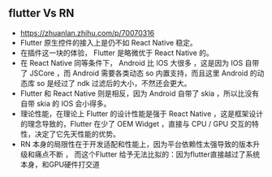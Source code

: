 ## flutter Vs RN
- https://zhuanlan.zhihu.com/p/70070316
- Flutter 原生控件的接入上是仍不如 React Native 稳定。
- 在插件这一块的体验， Flutter 是略微优于 React Native 的。
- 在 React Native 同等条件下， Android 比 IOS 大很多 ，这是因为 IOS 自带了 JSCore ，而 Android 需要各类动态 so 内置支持，而且这里 Android 的动态库 so 是经过了 ndk 过滤后的大小，不然还会更大。
- Flutter 和 React Native 则是相反，因为 Android 自带了 skia ，所以比没有自带 skia 的 IOS 会小得多。
- 理论性能，在理论上 Flutter 的设计性能是强于 React Native ，这是框架设计的理念导致的，Flutter 在少了 OEM Widget ，直接与 CPU / GPU 交互的特性，决定了它先天性能的优势。
- RN 本身的局限性在于开发适配和性能上，因为平台依赖性太强导致的版本升级和痛点不断 ， 而这个Flutter 给予无法比拟的：因为flutter直接越过了系统本身，和GPU硬件打交道